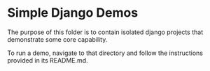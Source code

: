 # Simple Django Demos
The purpose of this folder is to contain isolated django projects that demonstrate some core capability.

To run a demo, navigate to that directory and follow the instructions provided in its README.md.
